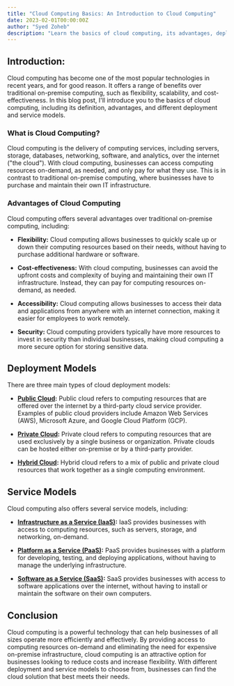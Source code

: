 ```yaml
---
title: "Cloud Computing Basics: An Introduction to Cloud Computing"
date: 2023-02-01T00:00:00Z
author: "Syed Zoheb"
description: "Learn the basics of cloud computing, its advantages, deployment & service models, and how it can benefit your business. Start your cloud journey today!"
---
```


## Introduction:
Cloud computing has become one of the most popular technologies in recent years, and for good reason. It offers a range of benefits over traditional on-premise computing, such as flexibility, scalability, and cost-effectiveness. In this blog post, I'll introduce you to the basics of cloud computing, including its definition, advantages, and different deployment and service models.

### What is Cloud Computing?

Cloud computing is the delivery of computing services, including servers, storage, databases, networking, software, and analytics, over the internet ("the cloud"). With cloud computing, businesses can access computing resources on-demand, as needed, and only pay for what they use. This is in contrast to traditional on-premise computing, where businesses have to purchase and maintain their own IT infrastructure.

### Advantages of Cloud Computing

Cloud computing offers several advantages over traditional on-premise computing, including:

* **Flexibility:** Cloud computing allows businesses to quickly scale up or down their computing resources based on their needs, without having to purchase additional hardware or software.

* **Cost-effectiveness:** With cloud computing, businesses can avoid the upfront costs and complexity of buying and maintaining their own IT infrastructure. Instead, they can pay for computing resources on-demand, as needed.

* **Accessibility:** Cloud computing allows businesses to access their data and applications from anywhere with an internet connection, making it easier for employees to work remotely.

* **Security:** Cloud computing providers typically have more resources to invest in security than individual businesses, making cloud computing a more secure option for storing sensitive data.

## Deployment Models

There are three main types of cloud deployment models:
* **[Public Cloud](https://cloudworld.devopszoheb.com/blog/public_cloud/):** Public cloud refers to computing resources that are offered over the internet by a third-party cloud service provider. Examples of public cloud providers include Amazon Web Services (AWS), Microsoft Azure, and Google Cloud Platform (GCP).

* **[Private Cloud](https://cloudworld.devopszoheb.com/blog/private_cloud/):** Private cloud refers to computing resources that are used exclusively by a single business or organization. Private clouds can be hosted either on-premise or by a third-party provider.

* **[Hybrid Cloud](https://cloudworld.devopszoheb.com/blog/hybrid_cloud/):** Hybrid cloud refers to a mix of public and private cloud resources that work together as a single computing environment.

## Service Models

Cloud computing also offers several service models, including:

* **[Infrastructure as a Service (IaaS)](https://cloudworld.devopszoheb.com/blog/infrastructure_as_a_service/):** IaaS provides businesses with access to computing resources, such as servers, storage, and networking, on-demand.

* **[Platform as a Service (PaaS)](https://cloudworld.devopszoheb.com/blog/platform_as_a_service/):** PaaS provides businesses with a platform for developing, testing, and deploying applications, without having to manage the underlying infrastructure.

* **[Software as a Service (SaaS)](https://cloudworld.devopszoheb.com/blog/software_as_a_service/):** SaaS provides businesses with access to software applications over the internet, without having to install or maintain the software on their own computers.

## Conclusion

Cloud computing is a powerful technology that can help businesses of all sizes operate more efficiently and effectively. By providing access to computing resources on-demand and eliminating the need for expensive on-premise infrastructure, cloud computing is an attractive option for businesses looking to reduce costs and increase flexibility. With different deployment and service models to choose from, businesses can find the cloud solution that best meets their needs.